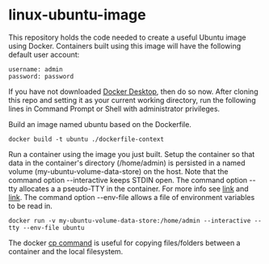 # linux-ubuntu-image

This repository holds the code needed to create a useful Ubuntu image using Docker.  Containers built using this image will have the following default user account:

```
username: admin
password: password
```

If you have not downloaded [Docker Desktop](https://www.docker.com/products/docker-desktop/), then do so now.  After cloning this repo and setting it as your current working directory, run the following lines in Command Prompt or Shell with administrator privileges.

Build an image named ubuntu based on the Dockerfile.
```
docker build -t ubuntu ./dockerfile-context
```

Run a container using the image you just built.  Setup the container so that data in the container's directory (/home/admin) is persisted in a named volume (my-ubuntu-volume-data-store) on the host.  Note that the command option --interactive keeps STDIN open.
The command option --tty allocates a a pseudo-TTY in the container. For more info see [link](https://qr.ae/pvgrUe) and [link](https://stackoverflow.com/a/59934555).  The command option --env-file allows a file of environment variables to be read in.

```
docker run -v my-ubuntu-volume-data-store:/home/admin --interactive --tty --env-file ubuntu
```

The docker [cp command](https://docs.docker.com/engine/reference/commandline/cp/) is useful for copying files/folders between a container and the local filesystem.
